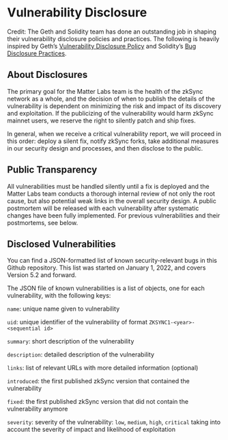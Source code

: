 # Vulnerability Disclosure

Credit: The Geth and Solidity team has done an outstanding job in shaping their vulnerability disclosure policies and
practices. The following is heavily inspired by Geth’s
[Vulnerability Disclosure Policy](https://geth.ethereum.org/docs/vulnerabilities/vulnerabilities) and Solidity’s
[Bug Disclosure Practices](https://docs.soliditylang.org/en/develop/bugs.html).

## About Disclosures

The primary goal for the Matter Labs team is the health of the zkSync network as a whole, and the decision of when to
publish the details of the vulnerability is dependent on minimizing the risk and impact of its discovery and
exploitation. If the publicizing of the vulnerability would harm zkSync mainnet users, we reserve the right to silently
patch and ship fixes.

In general, when we receive a critical vulnerability report, we will proceed in this order: deploy a silent fix, notify
zkSync forks, take additional measures in our security design and processes, and then disclose to the public.

## Public Transparency

All vulnerabilities must be handled silently until a fix is deployed and the Matter Labs team conducts a thorough
internal review of not only the root cause, but also potential weak links in the overall security design. A public
postmortem will be released with each vulnerability after systematic changes have been fully implemented. For previous
vulnerabilities and their postmortems, see below.

## Disclosed Vulnerabilities

You can find a JSON-formatted list of known security-relevant bugs in this Github repository. This list was started on
January 1, 2022, and covers Version 5.2 and forward.

The JSON file of known vulnerabilities is a list of objects, one for each vulnerability, with the following keys:

`name`: unique name given to vulnerability

`uid`: unique identifier of the vulnerability of format `ZKSYNC1-<year>-<sequential id>`

`summary`: short description of the vulnerability

`description`: detailed description of the vulnerability

`links`: list of relevant URLs with more detailed information (optional)

`introduced`: the first published zkSync version that contained the vulnerability

`fixed`: the first published zkSync version that did not contain the vulnerability anymore

`severity`: severity of the vulnerability: `low`, `medium`, `high`, `critical` taking into account the severity of
impact and likelihood of exploitation
